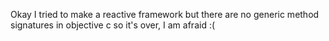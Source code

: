Okay I tried to make a reactive framework but there are no generic method signatures in objective c so it's over, I am afraid :(
